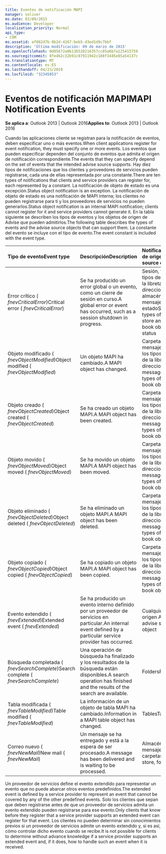 ```yaml
---
title: Eventos de notificación MAPI
manager: soliver
ms.date: 03/09/2015
ms.audience: Developer
localization_priority: Normal
api_type:
- COM
ms.assetid: ef082d7b-9b2d-4267-beb5-d3ed1d9c7bbf
description: 'Última modificación: 09 de marzo de 2015'
ms.openlocfilehash: 0d05672a0b136520216357cc85a6b7a125415759
ms.sourcegitcommit: 8fe462c32b91c87911942c188f3445e85a54137c
ms.translationtype: MT
ms.contentlocale: es-ES
ms.lasthandoff: 04/23/2019
ms.locfileid: "32345853"
---
```

# <a name="mapi-notification-events"></a><span data-ttu-id="0642a-103">Eventos de notificación MAPI</span><span class="sxs-lookup"><span data-stu-id="0642a-103">MAPI Notification Events</span></span>

  
  
<span data-ttu-id="0642a-104">**Se aplica a**: Outlook 2013 | Outlook 2016</span><span class="sxs-lookup"><span data-stu-id="0642a-104">**Applies to**: Outlook 2013 | Outlook 2016</span></span> 
  
<span data-ttu-id="0642a-105">Cuando las aplicaciones cliente se registran para la notificación de eventos, deben especificar uno o más eventos.</span><span class="sxs-lookup"><span data-stu-id="0642a-105">When client applications register for event notification, they must specify one or more events.</span></span> <span data-ttu-id="0642a-106">Los eventos que pueden especificar dependen del conjunto de eventos que admita el origen de notificación correspondiente.</span><span class="sxs-lookup"><span data-stu-id="0642a-106">The events that they can specify depend on the set of events that the intended advise source supports.</span></span> <span data-ttu-id="0642a-107">Hay diez tipos de notificaciones que los clientes y proveedores de servicios pueden registrarse, cada una de ellas representada por una constante.</span><span class="sxs-lookup"><span data-stu-id="0642a-107">There are ten types of notifications that clients and service providers can register for, each represented by a constant.</span></span> <span data-ttu-id="0642a-108">La notificación de objeto de estado es una excepción.</span><span class="sxs-lookup"><span data-stu-id="0642a-108">Status object notification is an exception.</span></span> <span data-ttu-id="0642a-109">La notificación de objeto de estado es una notificación de MAPI interna; los clientes no pueden registrarse para ti y los proveedores de servicios no pueden generarlos.</span><span class="sxs-lookup"><span data-stu-id="0642a-109">Status object notification is an internal MAPI notification; clients cannot register for it and service providers cannot generate it.</span></span> <span data-ttu-id="0642a-110">En la tabla siguiente se describen los tipos de eventos y los objetos de origen de Advise que pueden admitirlos.</span><span class="sxs-lookup"><span data-stu-id="0642a-110">The following table describes the types of events and the advise source objects that can support them.</span></span> <span data-ttu-id="0642a-111">La constante del evento se incluye con el tipo de evento.</span><span class="sxs-lookup"><span data-stu-id="0642a-111">The event constant is included with the event type.</span></span>
  
|<span data-ttu-id="0642a-112">**Tipo de evento**</span><span class="sxs-lookup"><span data-stu-id="0642a-112">**Event type**</span></span>|<span data-ttu-id="0642a-113">**Descripción**</span><span class="sxs-lookup"><span data-stu-id="0642a-113">**Description**</span></span>|<span data-ttu-id="0642a-114">**Notificar objetos de origen**</span><span class="sxs-lookup"><span data-stu-id="0642a-114">**Advise source objects**</span></span>|
|:-----|:-----|:-----|
|<span data-ttu-id="0642a-115">Error crítico ( _fnevCriticalError_)</span><span class="sxs-lookup"><span data-stu-id="0642a-115">Critical error ( _fnevCriticalError_)</span></span>  <br/> |<span data-ttu-id="0642a-116">Se ha producido un error global o un evento, como un cierre de sesión en curso.</span><span class="sxs-lookup"><span data-stu-id="0642a-116">A global error or event has occurred, such as a session shutdown in progress.</span></span>  <br/> |<span data-ttu-id="0642a-117">Sesión, todos los tipos de objetos de la libreta de direcciones y del almacén de mensajes, tabla, estado</span><span class="sxs-lookup"><span data-stu-id="0642a-117">Session, all types of message store and address book objects, table, status</span></span>  <br/> |
|<span data-ttu-id="0642a-118">Objeto modificado ( _fnevObjectModified_)</span><span class="sxs-lookup"><span data-stu-id="0642a-118">Object modified ( _fnevObjectModified_)</span></span>  <br/> |<span data-ttu-id="0642a-119">Un objeto MAPI ha cambiado.</span><span class="sxs-lookup"><span data-stu-id="0642a-119">A MAPI object has changed.</span></span>  <br/> |<span data-ttu-id="0642a-120">Carpetas, mensajes, todos los tipos de objetos de la libreta de direcciones</span><span class="sxs-lookup"><span data-stu-id="0642a-120">Folders, messages, all types of address book objects</span></span>  <br/> |
|<span data-ttu-id="0642a-121">Objeto creado ( _fnevObjectCreated_)</span><span class="sxs-lookup"><span data-stu-id="0642a-121">Object created ( _fnevObjectCreated_)</span></span>  <br/> |<span data-ttu-id="0642a-122">Se ha creado un objeto MAPI.</span><span class="sxs-lookup"><span data-stu-id="0642a-122">A MAPI object has been created.</span></span>  <br/> |<span data-ttu-id="0642a-123">Carpetas, mensajes, todos los tipos de objetos de la libreta de direcciones</span><span class="sxs-lookup"><span data-stu-id="0642a-123">Folders, messages, all types of address book objects</span></span>  <br/> |
|<span data-ttu-id="0642a-124">Objeto movido ( _fnevObjectMoved_)</span><span class="sxs-lookup"><span data-stu-id="0642a-124">Object moved ( _fnevObjectMoved_)</span></span>  <br/> |<span data-ttu-id="0642a-125">Se ha movido un objeto MAPI.</span><span class="sxs-lookup"><span data-stu-id="0642a-125">A MAPI object has been moved.</span></span>  <br/> |<span data-ttu-id="0642a-126">Carpetas, mensajes, todos los tipos de objetos de la libreta de direcciones</span><span class="sxs-lookup"><span data-stu-id="0642a-126">Folders, messages, all types of address book objects</span></span>  <br/> |
|<span data-ttu-id="0642a-127">Objeto eliminado ( _fnevObjectDeleted_)</span><span class="sxs-lookup"><span data-stu-id="0642a-127">Object deleted ( _fnevObjectDeleted_)</span></span>  <br/> |<span data-ttu-id="0642a-128">Se ha eliminado un objeto MAPI.</span><span class="sxs-lookup"><span data-stu-id="0642a-128">A MAPI object has been deleted.</span></span>  <br/> |<span data-ttu-id="0642a-129">Carpetas, mensajes, todos los tipos de objetos de la libreta de direcciones</span><span class="sxs-lookup"><span data-stu-id="0642a-129">Folders, messages, all types of address book objects</span></span>  <br/> |
|<span data-ttu-id="0642a-130">Objeto copiado ( _fnevObjectCopied_)</span><span class="sxs-lookup"><span data-stu-id="0642a-130">Object copied ( _fnevObjectCopied_)</span></span>  <br/> |<span data-ttu-id="0642a-131">Se ha copiado un objeto MAPI.</span><span class="sxs-lookup"><span data-stu-id="0642a-131">A MAPI object has been copied.</span></span>  <br/> |<span data-ttu-id="0642a-132">Carpetas, mensajes, todos los tipos de objetos de la libreta de direcciones</span><span class="sxs-lookup"><span data-stu-id="0642a-132">Folders, messages, all types of address book objects</span></span>  <br/> |
|<span data-ttu-id="0642a-133">Evento extendido ( _fnevExtended_)</span><span class="sxs-lookup"><span data-stu-id="0642a-133">Extended event ( _fnevExtended_)</span></span>  <br/> |<span data-ttu-id="0642a-134">Se ha producido un evento interno definido por un proveedor de servicios en particular.</span><span class="sxs-lookup"><span data-stu-id="0642a-134">An internal event defined by a particular service provider has occurred.</span></span>  <br/> |<span data-ttu-id="0642a-135">Cualquier objeto de origen Advise</span><span class="sxs-lookup"><span data-stu-id="0642a-135">Any advise source object</span></span>  <br/> |
|<span data-ttu-id="0642a-136">Búsqueda completada ( _fnevSearchComplete_)</span><span class="sxs-lookup"><span data-stu-id="0642a-136">Search complete ( _fnevSearchComplete_)</span></span>  <br/> |<span data-ttu-id="0642a-137">Una operación de búsqueda ha finalizado y los resultados de la búsqueda están disponibles.</span><span class="sxs-lookup"><span data-stu-id="0642a-137">A search operation has finished and the results of the search are available.</span></span>  <br/> |<span data-ttu-id="0642a-138">Folders</span><span class="sxs-lookup"><span data-stu-id="0642a-138">Folders</span></span>  <br/> |
|<span data-ttu-id="0642a-139">Tabla modificada ( _fnevTableModified_)</span><span class="sxs-lookup"><span data-stu-id="0642a-139">Table modified ( _fnevTableModified_)</span></span>  <br/> |<span data-ttu-id="0642a-140">La información de un objeto de tabla MAPI ha cambiado.</span><span class="sxs-lookup"><span data-stu-id="0642a-140">Information in a MAPI table object has changed.</span></span>  <br/> |<span data-ttu-id="0642a-141">Tables</span><span class="sxs-lookup"><span data-stu-id="0642a-141">Tables</span></span>  <br/> |
|<span data-ttu-id="0642a-142">Correo nuevo ( _fnevNewMail_)</span><span class="sxs-lookup"><span data-stu-id="0642a-142">New mail ( _fnevNewMail_)</span></span>  <br/> |<span data-ttu-id="0642a-143">Un mensaje se ha entregado y está a la espera de ser procesado.</span><span class="sxs-lookup"><span data-stu-id="0642a-143">A message has been delivered and is waiting to be processed.</span></span>  <br/> |<span data-ttu-id="0642a-144">Almacén de mensajes, carpetas</span><span class="sxs-lookup"><span data-stu-id="0642a-144">Message store, folders</span></span>  <br/> |
   
<span data-ttu-id="0642a-145">Un proveedor de servicios define el evento extendido para representar un evento que no puede abarcar otros eventos predefinidos.</span><span class="sxs-lookup"><span data-stu-id="0642a-145">The extended event is defined by a service provider to represent an event that cannot be covered by any of the other predefined events.</span></span> <span data-ttu-id="0642a-146">Solo los clientes que sepan que deben registrarse antes de que un proveedor de servicios admita un evento extendido pueden registrarse para ese evento.</span><span class="sxs-lookup"><span data-stu-id="0642a-146">Only clients that know before they register that a service provider supports an extended event can register for that event.</span></span> <span data-ttu-id="0642a-147">Los clientes no pueden determinar sin conocimientos previos si un proveedor de servicios admite un evento extendido y, si es así, cómo controlar dicho evento cuando se recibe.</span><span class="sxs-lookup"><span data-stu-id="0642a-147">It is not possible for clients to determine without advance knowledge if a service provider supports an extended event and, if it does, how to handle such an event when it is received.</span></span>
  


